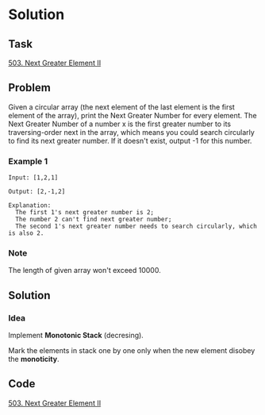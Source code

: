 # Solution

## Task

[503. Next Greater Element II](https://leetcode-cn.com/problems/next-greater-element-ii/)


## Problem

Given a circular array (the next element of the last element is the first element of the array), print the Next Greater Number for every element. The Next Greater Number of a number x is the first greater number to its traversing-order next in the array, which means you could search circularly to find its next greater number. If it doesn't exist, output -1 for this number.

### Example 1
```
Input: [1,2,1]

Output: [2,-1,2]

Explanation: 
  The first 1's next greater number is 2; 
  The number 2 can't find next greater number; 
  The second 1's next greater number needs to search circularly, which is also 2.
```

### Note
The length of given array won't exceed 10000.

## Solution

### Idea
Implement **Monotonic Stack** (decresing).

Mark the elements in stack one by one only when the new element disobey the **monoticity**.

## Code
[503. Next Greater Element II](https://github.com/0oTedo0/Leetcode-Exercises/blob/main/Daily%20Exercises/Mar%202021/2021-03-06/503.%20Next%20Greater%20Element%20II.py)
